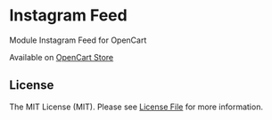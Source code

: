 # Instagram Feed
Module Instagram Feed for OpenCart

Available on [OpenCart Store](https://www.opencart.com/index.php?route=marketplace/extension/info&member_token=kAdyZ1veGwHTNhoFCNA1zmcfpUH3IEFd&extension_id=31035 "Instagram Feed")

License
------
The MIT License (MIT). Please see [License File](https://github.com/hebertlima/instagram-feed/blob/master/LICENSE) for more information.
